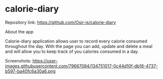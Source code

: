 # calorie-diary
 
 Repository link: https://github.com/Osir-is/calorie-diary

About the app

Calorie-diary application allows user to record every calorie consumed throughout the day.
With the page you can add, update and delete a meal and will allow you to keep track of you calories consumed in a day.



Screenshots:
https://user-images.githubusercontent.com/79667084/134751017-0c44d10f-db16-4737-b597-ba40fc6a30a6.png
